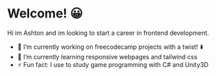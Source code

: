 # Welcome! 😀
Hi im Ashton and im looking to start a career in frontend development. 

- 🔭 I’m currently working on freecodecamp projects with a twist! ⬇️
- 🌱 I’m currently learning responsive webpages and tailwind css
- ⚡ Fun fact: I use to study game programming with C# and Unity3D



<!--
**AshtonHarvey/AshtonHarvey** is a ✨ _special_ ✨ repository because its `README.md` (this file) appears on your GitHub profile.

Here are some ideas to get you started:

- 🔭 I’m currently working on ...
- 🌱 I’m currently learning ...
- 👯 I’m looking to collaborate on ...
- 🤔 I’m looking for help with ...
- 💬 Ask me about ...
- 📫 How to reach me: ...
- 😄 Pronouns: ...
- ⚡ Fun fact: ...
-->
